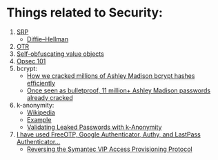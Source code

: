# Things related to Security:
1. [SRP](http://srp.stanford.edu/)
   * [Diffie–Hellman](https://en.wikipedia.org/wiki/Diffie%E2%80%93Hellman_key_exchange)
2. [OTR](https://otr.cypherpunks.ca/)
3. [Self-obfuscating value objects](https://eric.mann.blog/self-obfuscating-value-objects/)
4. [Opsec 101](https://opsec101.org/)
5. bcrypt:
   * [How we cracked millions of Ashley Madison bcrypt hashes efficiently](https://blog.cynosureprime.com/2015/09/how-we-cracked-millions-of-ashley.html)
   * [Once seen as bulletproof, 11 million+ Ashley Madison passwords already cracked](https://arstechnica.com/information-technology/2015/09/once-seen-as-bulletproof-11-million-ashley-madison-passwords-already-cracked/)
6. k-anonymity:
   * [Wikipedia](https://en.wikipedia.org/wiki/K-anonymity)
   * [Example](https://github.com/ajayyy/SponsorBlock/wiki/K-Anonymity)
   * [Validating Leaked Passwords with k-Anonymity](https://blog.cloudflare.com/validating-leaked-passwords-with-k-anonymity/)
7. [I have used FreeOTP, Google Authenticator, Authy, and LastPass Authenticator...](https://news.ycombinator.com/item?id=15692691)
   * [Reversing the Symantec VIP Access Provisioning Protocol](https://www.cyrozap.com/2014/09/29/reversing-the-symantec-vip-access-provisioning-protocol/)
